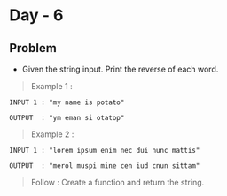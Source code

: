 # Day - 6

## Problem

- Given the string input. Print the reverse of each word.

> Example 1 :

```
INPUT 1 : "my name is potato"

OUTPUT  : "ym eman si otatop"
```

> Example 2 :

```
INPUT 1 : "lorem ipsum enim nec dui nunc mattis"

OUTPUT  : "merol muspi mine cen iud cnun sittam"
```

> Follow : Create a function and return the string.
